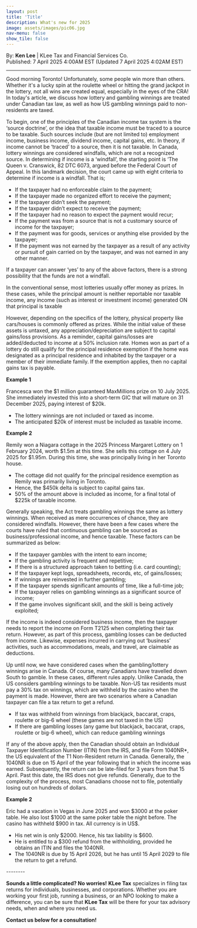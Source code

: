 ```yaml
---
layout: post
title: 'Title'
description: What's new for 2025
image: assets/images/pic06.jpg
nav-menu: false
show_tile: false
---
```


<style>
  p {
    margin-bottom: 15px; /* Reduce space below paragraphs */
  }

  hr.major {
    margin: 10px 0; /* Equal space above and below the <hr> */
  }
</style>

<!-- Credits -->
<div class="row">
	<div class="12u">
		<p>By: <b>Ken Lee</b> | KLee Tax and Financial Services Co.<br> Published: 7 April 2025 4:00AM EST (Updated 7 April 2025 4:02AM EST)</p>
	</div>
</div>

<hr class="major"/>

<!-- Content -->

<section>
  <div class="row">
	  <div class="12u">
    <p>Good morning Toronto! Unfortunately, some people win more than others. Whether it's a lucky spin at the roulette wheel or hitting the grand jackpot in the lottery, not all wins are created equal, especially in the eyes of the CRA! In today's article, we discuss how lottery and gambling winnings are treated under Canadian tax law, as well as how US gambling winnings paid to non-residents are taxed.</p>
    <p>To begin, one of the principles of the Canadian income tax system is the ‘source doctrine’, or the idea that taxable income must be traced to a source to be taxable. Such sources include (but are not limited to) employment income, business income, dividend income, capital gains, etc. In theory, if income cannot be ‘traced’ to a source, then it is not taxable. In Canada, lottery winnings are considered windfalls, which are not a recognized source. In determining if income is a ‘windfall’, the starting point is ‘The Queen v. Cranswick, 82 DTC 6073, argued before the Federal Court of Appeal. In this landmark decision, the court came up with eight criteria to determine if income is a windfall. That is;</p>
    <ul>
      <li>If the taxpayer had no enforceable claim to the payment;</li>
      <li>If the taxpayer made no organized effort to receive the payment;</li>
      <li>If the taxpayer didn’t seek the payment;</li>
      <li>If the taxpayer didn’t expect to receive the payment;</li>
      <li>If the taxpayer had no reason to expect the payment would recur;</li>
      <li>If the payment was from a source that is not a customary source of income for the taxpayer;</li>
      <li>If the payment was for goods, services or anything else provided by the taxpayer; </li>
      <li>If the payment was not earned by the taxpayer as a result of any activity or pursuit of gain carried on by the taxpayer, and was not earned in any other manner.</li>
    </ul>
    <p>If a taxpayer can answer ‘yes’ to any of the above factors, there is a strong possibility that the funds are not a windfall. </p>
    <p>In the conventional sense, most lotteries usually offer money as prizes. In these cases, while the principal amount is neither reportable nor taxable income, any income (such as interest or investment income) generated ON that principal is taxable</p>
    <p>However, depending on the specifics of the lottery, physical property like cars/houses is commonly offered as prizes. While the initial value of these assets is untaxed, any appreciation/depreciation are subject to capital gains/loss provisions. As a reminder, capital gains/losses are added/deducted to income at a 50% inclusion rate. Homes won as part of a lottery do still qualify for the principal residence exemption if the home was designated as a principal residence and inhabited by the taxpayer or a member of their immediate family. If the exemption applies, then no capital gains tax is payable. </p>
    <div class="box">
	    <p><b>Example 1</b></p>
      <p>Francesca won the $1 million guaranteed MaxMillions prize on 10 July 2025. She immediately invested this into a short-term GIC that will mature on 31 December 2025, paying interest of $20k.</p>
      <ul>
        <li>The lottery winnings are not included or taxed as income.</li>
        <li>The anticipated $20k of interest must be included as taxable income.</li>
      </ul>
    </div>
    <div class="box">
	    <p><b>Example 2</b></p>
      <p>Remily won a Niagara cottage in the 2025 Princess Margaret Lottery on 1 February 2024, worth $1.5m at this time. She sells this cottage on 4 July 2025 for $1.95m. During this time, she was principally living in her Toronto house.</p>
      <ul>
        <li>The cottage did not qualify for the principal residence exemption as Remily was primarily living in Toronto.</li>
        <li>Hence, the $450k delta is subject to capital gains tax.</li>
        <li>50% of the amount above is included as income, for a final total of $225k of taxable income.</li>
      </ul>
    </div>
    <p>Generally speaking, the Act treats gambling winnings the same as lottery winnings. When received as mere occurrences of chance, they are considered windfalls. However, there have been a few cases where the courts have ruled that continuous gambling can be sourced as business/professional income, and hence taxable. These factors can be summarized as below:</p>
    <ul>
      <li>If the taxpayer gambles with the intent to earn income;</li>
      <li>If the gambling activity is frequent and repetitive;</li>
      <li>If there is a structured approach taken to betting (i.e. card counting);</li>
      <li>If the taxpayer kept logs, spreadsheets, records, etc, of gains/losses;</li>
      <li>If winnings are reinvested in further gambling;</li>
      <li>If the taxpayer spends significant amounts of time, like a full-time job;</li>
      <li>If the taxpayer relies on gambling winnings as a significant source of income;</li>
      <li>If the game involves significant skill, and the skill is being actively exploited;</li>
    </ul>
    <p>If the income is indeed considered business income, then the taxpayer needs to report the income on Form T2125 when completing their tax return. However, as part of this process, gambling losses can be deducted from income. Likewise, expenses incurred in carrying out ‘business’ activities, such as accommodations, meals, and travel, are claimable as deductions. </p>
    <p>Up until now, we have considered cases when the gambling/lottery winnings arise in Canada. Of course, many Canadians have travelled down South to gamble. In these cases, different rules apply. Unlike Canada, the US considers gambling winnings to be taxable. Non-US tax residents must pay a 30% tax on winnings, which are withheld by the casino when the payment is made. However, there are two scenarios where a Canadian taxpayer can file a tax return to get a refund. </p>
    <ul>
      <li>If tax was withheld from winnings from blackjack, baccarat, craps, roulette or big-6 wheel (these games are not taxed in the US)</li>
      <li>If there are gambling losses (any game but blackjack, baccarat, craps, roulette or big-6 wheel), which can reduce gambling winnings </li>
    </ul>
    <p>If any of the above apply, then the Canadian should obtain an Individual Taxpayer Identification Number (ITIN) from the IRS, and file Form 1040NR*, the US equivalent of the T1 Non-Resident return in Canada. Generally, the 1040NR is due on 15 April of the year following that in which the income was earned. Subsequently, the return can be late-filed for 3 years from that 15 April. Past this date, the IRS does not give refunds. Generally, due to the complexity of the process, most Canadians choose not to file, potentially losing out on hundreds of dollars. </p>
    <div class="box">
	    <p><b>Example 2</b></p>
      <p>Eric had a vacation in Vegas in June 2025 and won $3000 at the poker table. He also lost $1000 at the same poker table the night before. The casino has withheld $900 in tax. All currency is in US$.</p>
      <ul>
        <li>His net win is only $2000. Hence, his tax liability is $600.</li>
        <li>He is entitled to a $300 refund from the withholding, provided he obtains an ITIN and files the 1040NR.</li>
        <li>The 1040NR is due by 15 April 2026, but he has until 15 April 2029 to file the return to get a refund.</li>
      </ul>
    </div>
    <p>--------</p>
    <p><b>Sounds a little complicated? No worries!</b> <b>KLee Tax</b> specializes in filing tax returns for individuals, businesses, and corporations. Whether you are working your first job, running a business, or an NPO looking to make a difference, you can be sure that <b>KLee Tax</b> will be there for your tax advisory needs, when and where you need us.</p>
    <p><b>Contact us below for a consultation!</b></p>